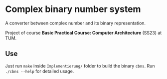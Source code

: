 # Complex binary number system  

A converter between complex number and its binary representation.



Project of course **Basic Practical Course: Computer Architecture** (SS23) at TUM.



## Use
Just run `make` inside `Implementierung/` folder to build the binary `cbns`. Run `./cbns --help` for detailed usage. 
